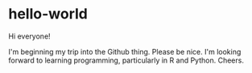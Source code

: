 # hello-world

Hi everyone! 

I'm beginning my trip into the Github thing. Please be nice. I'm looking forward to learning programming, particularly in R and Python. Cheers.
